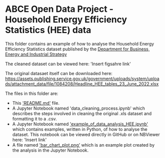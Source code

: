 # ABCE Open Data Project - Household Energy Efficiency Statistics (HEE) data 

This folder contains an example of how to analyse the Household Energy Efficiency Statistics dataset published by the [Department for Business, Energy and Industrial Strategy](https://www.gov.uk/government/organisations/department-for-business-energy-and-industrial-strategy)

The cleaned dataset can be viewed here: 'Insert figsahre link'

The original datasaet itself can be downloaded here: https://assets.publishing.service.gov.uk/government/uploads/system/uploads/attachment_data/file/1084208/Headline_HEE_tables_23_June_2022.xlsx

The files in this folder are:

  * This ['README.md'](https://github.com/building-energy/ABCE_Open_Data_Project/blob/main/external_datasets/Household_Energy_Efficiency_Statistics/README.md) file. 
  * A Jupyter Notebook named 'data_cleaning_process.ipynb' which describes the steps involved in cleaning the     original .xls dataset and formatting it to a .csv. 
  * A Jupyter Notebook named ['example_of_data_analysis_HEE.ipynb'](https://github.com/building-energy/ABCE_Open_Data_Project/blob/main/external_datasets/Household_Energy_Efficiency_Statistics/example_of_data_analysis_HEE.ipynb) which contains examples, written in Python, of     how to analyse the dataset. This notebook can be viewed directly in GitHub or on NBViewer here: 'Insert
    link'
  * A file named ['bar_chart_plot.png'](https://github.com/building-energy/ABCE_Open_Data_Project/blob/main/external_datasets/Household_Energy_Efficiency_Statistics/bar_chart_plot.png) which is an example plot created by the analysis in the Jupyter Notebook. 
